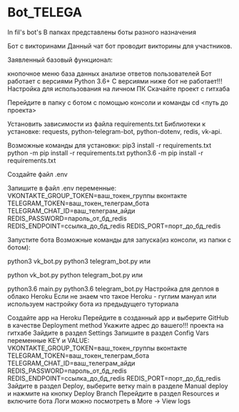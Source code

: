 # Bot_TELEGA
In fil's bot's
В папках представлены боты разного назначения

Бот с викторинами
Данный чат бот проводит викторины для участников.

Заявленный базовый функционал:

кнопочное меню
база данных
анализе ответов пользователей
Бот работает с версиями Python 3.6+
С версиями ниже бот не работает!!!
Настройка для использования на личном ПК
Скачайте проект с гитхаба

Перейдите в папку с ботом с помощью консоли и команды cd <путь до проекта>

Установить зависимости из файла requirements.txt
Библиотеки к установке: requests, python-telegram-bot, python-dotenv, redis, vk-api.

Возможные команды для установки:
pip3 install -r requirements.txt
python -m pip install -r requirements.txt
python3.6 -m pip install -r requirements.txt

Создайте файл .env

Запишите в файл .env переменные: VKONTAKTE_GROUP_TOKEN=ваш_токен_группы вконтакте
TELEGRAM_TOKEN=ваш_токен_телеграм_бота
TELEGRAM_CHAT_ID=ваш_телеграм_айди
REDIS_PASSWORD=пароль_от_бд_redis
REDIS_ENDPOINT=ссылка_до_бд_redis
REDIS_PORT=порт_до_бд_redis

Запустите бота
Возможные команды для запуска(из консоли, из папки с ботом):

python3 vk_bot.py
python3 telegram_bot.py
или

python vk_bot.py
python telegram_bot.py
или

python3.6 main.py
python3.6 telegram_bot.py
Настройка для деплоя в облако Heroku
Если не знаем что такое Heroku - гуглим мануал или используем настройку бота из предыдущего туториала

Создайте app на Heroku
Перейдите в созданный app и выберите GitHub в качестве Deployment method
Укажите адрес до вашего!!! проекта на гитхабе
Зайдите в раздел Settings
Запишите в раздел Config Vars переменные KEY и VALUE: VKONTAKTE_GROUP_TOKEN=ваш_токен_группы вконтакте
TELEGRAM_TOKEN=ваш_токен_телеграм_бота
TELEGRAM_CHAT_ID=ваш_телеграм_айди
REDIS_PASSWORD=пароль_от_бд_redis
REDIS_ENDPOINT=ссылка_до_бд_redis
REDIS_PORT=порт_до_бд_redis
Зайдите в раздел Deploy, выберите ветку main в разделе Manual deploy и нажмите на кнопку Deploy Branch
Перейдите в раздел Resources и включите бота
Логи можно посмотреть в More -> View logs
